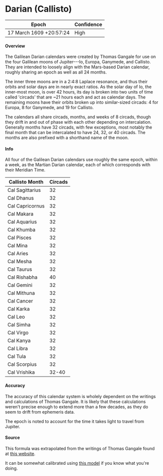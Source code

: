 # Darian (Callisto)

| Epoch                        | Confidence |
| ---------------------------- | ---------- |
| 17 March 1609 +20:57:24     | High       |

#### Overview

The Galilean Darian calendars were created by Thomas Gangale for use on the four Galilean moons of Jupiter---Io, Europa, Ganymede, and Callisto. They are intended to loosely align with the Mars-based Darian calendar, roughly sharing an epoch as well as all 24 months.

The inner three moons are in a 2:4:8 Laplace resonance, and thus their orbits and solar days are in nearly exact ratios. As the solar day of Io, the inner-most moon, is over 42 hours, its day is broken into two units of time called 'circads' that are ~21 hours each and act as calendar days. The remaining moons have their orbits broken up into similar-sized circads: 4 for Europa, 8 for Ganymede, and 19 for Callisto.

The calendars all share circads, months, and weeks of 8 circads, though they drift in and out of phase with each other depending on intercalation. Generally months have 32 circads, with few exceptions, most notably the final month that can be intercalated to have 24, 32, or 40 circads. The months are also prefixed with a shorthand name of the moon.

#### Info

All four of the Galilean Darian calendars use roughly the same epoch, within a week, as the Martian Darian calendar, each of which corresponds with their Meridian Time.

| Callisto Month | Circads |
|----------------|---------|
| Cal Sagittarius | 32 |
| Cal Dhanus | 32 |
| Cal Capricornus | 32 |
| Cal Makara | 32 |
| Cal Aquarius | 32 |
| Cal Khumba | 32 |
| Cal Pisces | 32 |
| Cal Mina | 32 |
| Cal Aries | 32 |
| Cal Mesha | 32 |
| Cal Taurus | 32 |
| Cal Rishabha | 40 |
| Cal Gemini | 32 |
| Cal Mithuna | 32 |
| Cal Cancer | 32 |
| Cal Karka | 32 |
| Cal Leo | 32 |
| Cal Simha | 32 |
| Cal Virgo | 32 |
| Cal Kanya | 32 |
| Cal Libra | 32 |
| Cal Tula | 32 |
| Cal Scorpius | 32 |
| Cal Vrishika | 32-40 |

#### Accuracy

The accuracy of this calendar system is wholely dependent on the writings and calculations of Thomas Gangale. It is likely that these calculations weren't precise enough to extend more than a few decades, as they do seem to drift from ephemeris data.

The epoch is noted to account for the time it takes light to travel from Jupiter.

#### Source

This formula was extrapolated from the writings of Thomas Gangale found at [this website](https://ops-alaska.com/time/gangale_jupiter/jupiter.htm).

It can be somewhat calibrated using [this model](https://skyandtelescope.org/wp-content/plugins/observing-tools/jupiter_moons/jupiter.html) if you know what you're doing.
